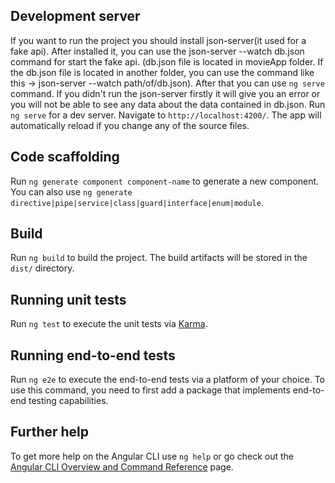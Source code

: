 ## Development server
If you want to run the project you should install json-server(it used for a fake api). After installed it, you can use the json-server --watch db.json command for start the fake api.
(db.json file is located in movieApp folder. If the db.json file is located in another folder, you can use the command like this -> json-server --watch path/of/db.json). After that you can 
use `ng serve` command. If you didn't run the json-server firstly it will give you an error or you will not be able to see any data about the data contained in db.json.
Run `ng serve` for a dev server. Navigate to `http://localhost:4200/`. The app will automatically reload if you change any of the source files.

## Code scaffolding

Run `ng generate component component-name` to generate a new component. You can also use `ng generate directive|pipe|service|class|guard|interface|enum|module`.

## Build

Run `ng build` to build the project. The build artifacts will be stored in the `dist/` directory.

## Running unit tests

Run `ng test` to execute the unit tests via [Karma](https://karma-runner.github.io).

## Running end-to-end tests

Run `ng e2e` to execute the end-to-end tests via a platform of your choice. To use this command, you need to first add a package that implements end-to-end testing capabilities.

## Further help

To get more help on the Angular CLI use `ng help` or go check out the [Angular CLI Overview and Command Reference](https://angular.io/cli) page.
